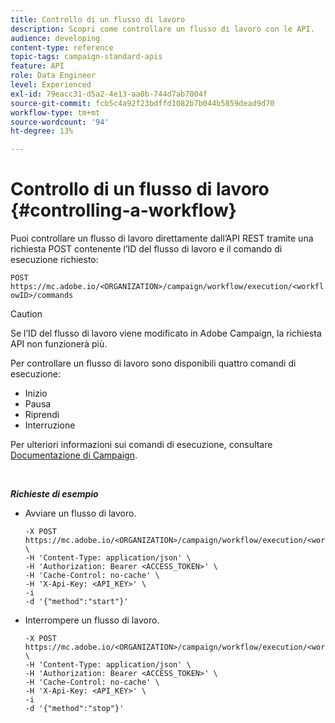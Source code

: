 ```yaml
---
title: Controllo di un flusso di lavoro
description: Scopri come controllare un flusso di lavoro con le API.
audience: developing
content-type: reference
topic-tags: campaign-standard-apis
feature: API
role: Data Engineer
level: Experienced
exl-id: 79eacc31-d5a2-4e13-aa0b-744d7ab7004f
source-git-commit: fcb5c4a92f23bdffd1082b7b044b5859dead9d70
workflow-type: tm+mt
source-wordcount: '94'
ht-degree: 13%

---
```


# Controllo di un flusso di lavoro {#controlling-a-workflow}

Puoi controllare un flusso di lavoro direttamente dall’API REST tramite una richiesta POST contenente l’ID del flusso di lavoro e il comando di esecuzione richiesto:

`POST https://mc.adobe.io/<ORGANIZATION>/campaign/workflow/execution/<workflowID>/commands`

>[!CAUTION]
>
>Se l’ID del flusso di lavoro viene modificato in Adobe Campaign, la richiesta API non funzionerà più.

Per controllare un flusso di lavoro sono disponibili quattro comandi di esecuzione:

* Inizio
* Pausa
* Riprendi
* Interruzione

Per ulteriori informazioni sui comandi di esecuzione, consultare [Documentazione di Campaign](https://experienceleague.adobe.com/docs/campaign-standard/using/managing-processes-and-data/executing-a-workflow/about-workflow-execution.html).

<br/>

***Richieste di esempio***

* Avviare un flusso di lavoro.

   ```
   -X POST https://mc.adobe.io/<ORGANIZATION>/campaign/workflow/execution/<workflowID>/commands \
   -H 'Content-Type: application/json' \
   -H 'Authorization: Bearer <ACCESS_TOKEN>' \
   -H 'Cache-Control: no-cache' \
   -H 'X-Api-Key: <API_KEY>' \
   -i
   -d '{"method":"start"}'
   ```

   <!-- + réponse -->

* Interrompere un flusso di lavoro.

   ```
   -X POST https://mc.adobe.io/<ORGANIZATION>/campaign/workflow/execution/<workflowID>/commands \
   -H 'Content-Type: application/json' \
   -H 'Authorization: Bearer <ACCESS_TOKEN>' \
   -H 'Cache-Control: no-cache' \
   -H 'X-Api-Key: <API_KEY>' \
   -i
   -d '{"method":"stop"}'
   ```

   <!-- + réponse -->
